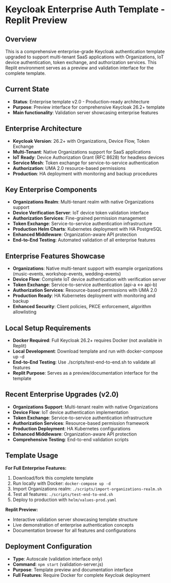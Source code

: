 # Keycloak Enterprise Auth Template - Replit Preview

## Overview
This is a comprehensive enterprise-grade Keycloak authentication template upgraded to support multi-tenant SaaS applications with Organizations, IoT device authentication, token exchange, and authorization services. This Replit environment serves as a preview and validation interface for the complete template.

## Current State
- **Status**: Enterprise template v2.0 - Production-ready architecture
- **Purpose**: Preview interface for comprehensive Keycloak 26.2+ template
- **Main functionality**: Validation server showcasing enterprise features

## Enterprise Architecture
- **Keycloak Version**: 26.2+ with Organizations, Device Flow, Token Exchange
- **Multi-Tenant**: Native Organizations support for SaaS applications
- **IoT Ready**: Device Authorization Grant (RFC 8628) for headless devices
- **Service Mesh**: Token exchange for service-to-service authentication
- **Authorization**: UMA 2.0 resource-based permissions
- **Production**: HA deployment with monitoring and backup procedures

## Key Enterprise Components
- **Organizations Realm**: Multi-tenant realm with native Organizations support
- **Device Verification Server**: IoT device token validation interface
- **Authorization Services**: Fine-grained permission management
- **Token Exchange**: Service-to-service authentication infrastructure
- **Production Helm Charts**: Kubernetes deployment with HA PostgreSQL
- **Enhanced Middleware**: Organization-aware API protection
- **End-to-End Testing**: Automated validation of all enterprise features

## Enterprise Features Showcase
- **Organizations**: Native multi-tenant support with example organizations (music-events, workshop-events, wedding-events)
- **Device Flow**: Complete IoT device authentication with verification server
- **Token Exchange**: Service-to-service authentication (api-a ↔ api-b)
- **Authorization Services**: Resource-based permissions with UMA 2.0
- **Production Ready**: HA Kubernetes deployment with monitoring and backup
- **Enhanced Security**: Client policies, PKCE enforcement, algorithm allowlisting

## Local Setup Requirements
- **Docker Required**: Full Keycloak 26.2+ requires Docker (not available in Replit)
- **Local Development**: Download template and run with docker-compose up -d
- **End-to-End Testing**: Use ./scripts/test-end-to-end.sh to validate all features
- **Replit Purpose**: Serves as a preview/documentation interface for the template

## Recent Enterprise Upgrades (v2.0)
- **Organizations Support**: Multi-tenant realm with native Organizations
- **Device Flow**: IoT device authentication implementation
- **Token Exchange**: Service-to-service authentication infrastructure
- **Authorization Services**: Resource-based permission framework
- **Production Deployment**: HA Kubernetes configurations
- **Enhanced Middleware**: Organization-aware API protection
- **Comprehensive Testing**: End-to-end validation scripts

## Template Usage
**For Full Enterprise Features:**
1. Download/fork this complete template
2. Run locally with Docker: `docker-compose up -d`
3. Import Organizations realm: `./scripts/import-organizations-realm.sh`
4. Test all features: `./scripts/test-end-to-end.sh`
5. Deploy to production with `helm/values-prod.yaml`

**Replit Preview:**
- Interactive validation server showcasing template structure
- Live demonstration of enterprise authentication concepts
- Documentation browser for all features and configurations

## Deployment Configuration
- **Type**: Autoscale (validation interface only)
- **Command**: `npm start` (validation-server.js)
- **Purpose**: Template preview and documentation interface
- **Full Features**: Require Docker for complete Keycloak deployment